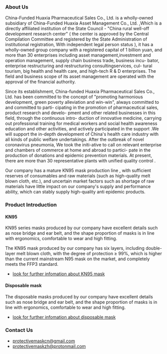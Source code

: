 ### About Us
China-Funded Huaxia Pharmaceutical Sales Co., Ltd. is a wholly-owned subsidiary of China-Funded Huaxia Asset Management Co., Ltd. ,Which is a directly affiliated institution of the State Council - "China rural well-off development research center" ( the center is approved by the Central Compilation Committee and registered by the State Administration of institutional registration, With independent legal person status ), it has a wholly-owned group company with a registered capital of 1 billion yuan, and more than 30 enterprises including asset management,investment and operation management, supply chain business trade, business incu- bator, enterprise restructuring and restructuring consultingservices, cul- tural tourism, big health and health care, and high-tech R & D enterprises. The field and business scope of its asset management are operated with the approval of the financial authority.

Since its establishment, China-funded Huaxia Pharmaceutical Sales Co., Ltd. has been committed to the concept of "promoting harmonious development, green poverty alleviation and win-win", always committed to and committed to parti- cipating in the promotion of pharmaceutical sales, product research and develo- pment and other related businesses in this field, through the continuous intro- duction of innovative medicine, carrying out professional training for medical workers and social health awareness education and other activities, and actively participated in the support .We will support the in-depth development of China's health care industry with all kinds of public welfare undertakings.
After the outbreak of novel coronavirus pneumonia, We took the initi-ative to call on relevant enterprise and chambers of commerce at home and abroad to partici- pate in the production of donations and epidemic prevention materials. At present, there are more than 30 representative plants with unified quality control .

Our company has a mature KN95 mask production line , with sufficient reserves of consumables and raw materials (such as high-quality melt blown cloth, etc.), and uncertain market factors such as shortage of raw materials have little impact on our company's supply and performance ability, which can stably supply high-quality anti epidemic products.

### Product Introduction
#### KN95
KN95 series masks produced by our company have excellent details such as nose bridge and ear belt, and the shape proportion of masks is in line with ergonomics, comfortable to wear and high fitting.

The KN95 mask produced by our company has six layers, including double-layer melt blown cloth, with the degree of protection ≥ 99%, which is higher than the current mainstream N95 mask on the market, and completely meets the FFP3 standard.
* [look for further infomation about KN95 mask](protectivemask.github.io/pdf/introduction_kn95.pdf)

#### Disposable mask
The disposable masks produced by our company have excellent details such as nose bridge and ear belt, and the shape proportion of masks is in line with ergonomics, comfortable to wear and high fitting.
* [look for further infomation about disposable mask](protectivemask.github.io/pdf/introduction_disposable.pdf)

### Contact Us
* protectivemaskcn@gmail.com
* protectivemaskzh@protonmail.com
